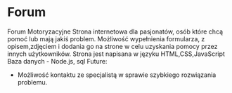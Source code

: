 # Forum
Forum Motoryzacyjne
Strona internetowa dla pasjonatów, osób które chcą pomoć lub mają jakiś problem.
Możliwość wypełnienia formularza, z opisem,zdjęciem i dodania go na strone w celu uzyskania pomocy przez innych użytkowników. 
Strona jest napisana w języku HTML,CSS,JavaScript
Baza danych - Node.js, sql
Future:
- Możliwość kontaktu ze specjalistą w sprawie szybkiego rozwiązania problemu.
